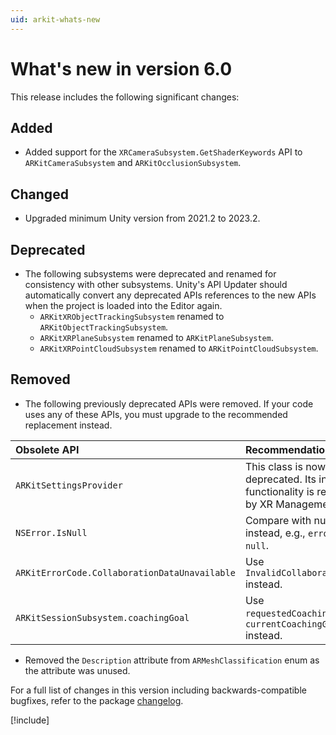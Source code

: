 ```yaml
---
uid: arkit-whats-new
---
```

# What's new in version 6.0

This release includes the following significant changes:

## Added

- Added support for the `XRCameraSubsystem.GetShaderKeywords` API to `ARKitCameraSubsystem` and `ARKitOcclusionSubsystem`.

## Changed

- Upgraded minimum Unity version from 2021.2 to 2023.2.

## Deprecated

- The following subsystems were deprecated and renamed for consistency with other subsystems. Unity's API Updater should automatically convert any deprecated APIs references to the new APIs when the project is loaded into the Editor again.
  - `ARKitXRObjectTrackingSubsystem` renamed to `ARKitObjectTrackingSubsystem`.
  - `ARKitXRPlaneSubsystem` renamed to `ARKitPlaneSubsystem`.
  - `ARKitXRPointCloudSubsystem` renamed to `ARKitPointCloudSubsystem`.

## Removed

- The following previously deprecated APIs were removed. If your code uses any of these APIs, you must upgrade to the recommended replacement instead.

| Obsolete API | Recommendation |
| :----------- | :------------- |
| `ARKitSettingsProvider` | This class is now deprecated. Its internal functionality is replaced by XR Management |
| `NSError.IsNull` | Compare with null instead, e.g., `error == null`. |
| `ARKitErrorCode.CollaborationDataUnavailable` | Use `InvalidCollaborationData` instead. |
| `ARKitSessionSubsystem.coachingGoal` | Use `requestedCoachingGoal` or `currentCoachingGoal` instead. |

- Removed the `Description` attribute from `ARMeshClassification` enum as the attribute was unused.

For a full list of changes in this version including backwards-compatible bugfixes, refer to the package [changelog](xref:arkit-changelog).

[!include[](snippets/apple-arkit-trademark.md)]
